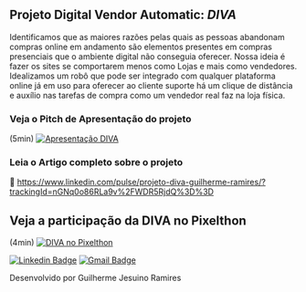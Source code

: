 ## Projeto Digital Vendor Automatic: *DIVA*

Identificamos que as maiores razões pelas quais as pessoas abandonam compras online em andamento são elementos presentes em compras presenciais que o ambiente digital não conseguia oferecer. Nossa ideia é fazer os sites se comportarem menos como Lojas e mais como vendedores. Idealizamos um robô que pode ser integrado com qualquer plataforma online já em uso para oferecer ao cliente suporte há um clique de distância e auxílio nas tarefas de compra como um vendedor real faz na loja física.

### Veja o Pitch de Apresentação do projeto 
(5min)
[![Apresentação DIVA](https://i.imgur.com/z9AFV7j.png "Apresentação DIVA")](https://youtu.be/X81qHX6Au40 "Apresentação DIVA")



### Leia o Artigo completo sobre o projeto


:bookmark_tabs:
https://www.linkedin.com/pulse/projeto-diva-guilherme-ramires/?trackingId=nGNq0o86RLa9v%2FWDR5RjdQ%3D%3D




## Veja a participação da DIVA no Pixelthon
(4min)
[![DIVA no Pixelthon](https://i.imgur.com/CMKwsp0.png "DIVA no Pixelthon")](https://youtu.be/9xdKMb3pqU8 "DIVA no Pixelthon")




 [![Linkedin Badge](https://img.shields.io/badge/-LinkedIn-blue?style=flat-square&logo=Linkedin&logoColor=white&link=https://www.linkedin.com/in/guilherme-ramires-4480a0160)](https://www.linkedin.com/in/guilherme-ramires-4480a0160/)   [![Gmail Badge](https://img.shields.io/badge/-Gmail-c14438?style=flat-square&logo=Gmail&logoColor=white&link=mailto:guilhermejramires@gmail.com)](mailto:guilhermejramires@gmail.com)

Desenvolvido por Guilherme Jesuino Ramires 
